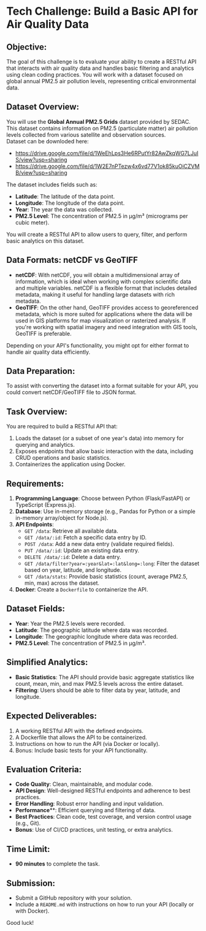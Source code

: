 
# Tech Challenge: Build a Basic API for Air Quality Data

## Objective:
The goal of this challenge is to evaluate your ability to create a RESTful API that interacts with air quality data and handles basic filtering and analytics using clean coding practices. You will work with a dataset focused on global annual PM2.5 air pollution levels, representing critical environmental data.

## Dataset Overview:
You will use the **Global Annual PM2.5 Grids** dataset provided by SEDAC. This dataset contains information on PM2.5 (particulate matter) air pollution levels collected from various satellite and observation sources.  
Dataset can be downloded here:
- https://drive.google.com/file/d/1WeEhLps3He6RPutYr82AwZkqWG7LJuIS/view?usp=sharing
- https://drive.google.com/file/d/1W2E7nPTezw4x6vd77V1ok85kuOiCZVMB/view?usp=sharing

The dataset includes fields such as:
- **Latitude**: The latitude of the data point.
- **Longitude**: The longitude of the data point.
- **Year**: The year the data was collected.
- **PM2.5 Level**: The concentration of PM2.5 in µg/m³ (micrograms per cubic meter).

You will create a RESTful API to allow users to query, filter, and perform basic analytics on this dataset.

## Data Formats: netCDF vs GeoTIFF
- **netCDF**: With netCDF, you will obtain a multidimensional array of information, which is ideal when working with complex scientific data and multiple variables. netCDF is a flexible format that includes detailed metadata, making it useful for handling large datasets with rich metadata.
- **GeoTIFF**: On the other hand, GeoTIFF provides access to georeferenced metadata, which is more suited for applications where the data will be used in GIS platforms for map visualization or rasterized analysis. If you're working with spatial imagery and need integration with GIS tools, GeoTIFF is preferable.

Depending on your API's functionality, you might opt for either format to handle air quality data efficiently.

## Data Preparation:
To assist with converting the dataset into a format suitable for your API, you could convert netCDF/GeoTIFF file to JSON format.

## Task Overview:
You are required to build a RESTful API that:
1. Loads the dataset (or a subset of one year's data) into memory for querying and analytics.
2. Exposes endpoints that allow basic interaction with the data, including CRUD operations and basic statistics.
3. Containerizes the application using Docker.

## Requirements:
1. **Programming Language**: Choose between Python (Flask/FastAPI) or TypeScript (Express.js).
2. **Database**: Use in-memory storage (e.g., Pandas for Python or a simple in-memory array/object for Node.js).
3. **API Endpoints**:
   - `GET /data`: Retrieve all available data.
   - `GET /data/:id`: Fetch a specific data entry by ID.
   - `POST /data`: Add a new data entry (validate required fields).
   - `PUT /data/:id`: Update an existing data entry.
   - `DELETE /data/:id`: Delete a data entry.
   - `GET /data/filter?year=:year&lat=:lat&long=:long`: Filter the dataset based on year, latitude, and longitude.
   - `GET /data/stats`: Provide basic statistics (count, average PM2.5, min, max) across the dataset.
4. **Docker**: Create a `Dockerfile` to containerize the API.

## Dataset Fields:
- **Year**: Year the PM2.5 levels were recorded.
- **Latitude**: The geographic latitude where data was recorded.
- **Longitude**: The geographic longitude where data was recorded.
- **PM2.5 Level**: The concentration of PM2.5 in µg/m³.

## Simplified Analytics:
- **Basic Statistics**: The API should provide basic aggregate statistics like count, mean, min, and max PM2.5 levels across the entire dataset.
- **Filtering**: Users should be able to filter data by year, latitude, and longitude.

## Expected Deliverables:
1. A working RESTful API with the defined endpoints.
2. A Dockerfile that allows the API to be containerized.
3. Instructions on how to run the API (via Docker or locally).
4. Bonus: Include basic tests for your API functionality.

## Evaluation Criteria:
- **Code Quality**: Clean, maintainable, and modular code.
- **API Design**: Well-designed RESTful endpoints and adherence to best practices.
- **Error Handling**: Robust error handling and input validation.
- **Performance****: Efficient querying and filtering of data.
- **Best Practices**: Clean code, test coverage, and version control usage (e.g., Git).
- **Bonus**: Use of CI/CD practices, unit testing, or extra analytics.

## Time Limit:
- **90 minutes** to complete the task.

## Submission:
- Submit a GitHub repository with your solution.
- Include a `README.md` with instructions on how to run your API (locally or with Docker).

Good luck!
